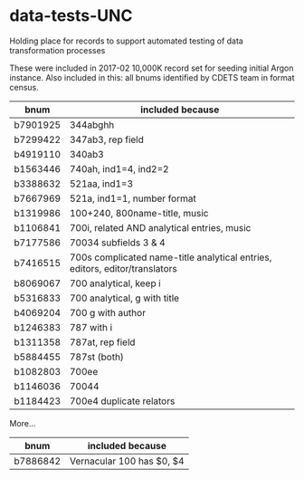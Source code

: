 # data-tests-UNC
Holding place for records to support automated testing of data transformation processes

These were included in 2017-02 10,000K record set for seeding initial Argon instance. Also included in this: all bnums identified by CDETS team in format census.

| bnum | included because |
| ---- | ---------------- |
| b7901925 | 344abghh |
| b7299422 | 347ab3, rep field |
| b4919110 | 340ab3 |
| b1563446 | 740ah, ind1=4, ind2=2 |
| b3388632 | 521aa, ind1=3 |
| b7667969 | 521a, ind1=1, number format |
| b1319986 | 100+240, 800name-title, music |
| b1106841 | 700i, related AND analytical entries, music |
| b7177586 | 70034 subfields 3 & 4 |
| b7416515 | 700s complicated name-title analytical entries, editors, editor/translators |
| b8069067 | 700 analytical, keep i |
| b5316833 | 700 analytical, g with title |
| b4069204 | 700 g with author |
| b1246383 | 787 with i |
| b1311358 | 787at, rep field |
| b5884455 | 787st (both) |
| b1082803 | 700ee |
| b1146036 | 70044 |
| b1184423 | 700e4 duplicate relators |


More...

| bnum | included because |
| ---- | ---------------- |
|b7886842 | Vernacular 100 has $0, $4 |